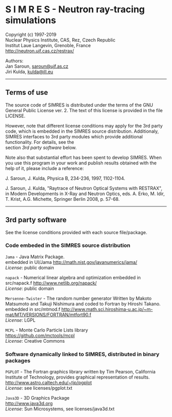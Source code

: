 # S I M R E S - Neutron ray-tracing simulations
Copyright (c) 1997-2019   
Nuclear Physics Institute, CAS, Rez, Czech Republic  
Institut Laue Langevin, Grenoble, France  
http://neutron.ujf.cas.cz/restrax/  

Authors:   
Jan Saroun, saroun@ujf.as.cz  
Jiri Kulda, kulda@ill.eu  

--------------------------------------------------------------

## Terms of use

The source code of SIMRES is distributed under the terms of the 
GNU General Public License ver. 2. The text of this license 
is provided in the file LICENSE. 

However, note that different license conditions may apply 
for the 3rd party code, which is embedded in the SIMRES source 
distribution. Additionaly, SIMRES interfaces to 3rd party modules 
which provide additional functionality. For details, see the   
section *3rd party software* below.

Note also that substantial effort has been spent to develop SIMRES.
When you use this program in your work and publish results obtained 
with the help of it, please include a reference:

J. Saroun, J. Kulda, Physica B, 234-236, 1997, 1102-1104.


J. Saroun, J. Kulda, "Raytrace of Neutron Optical Systems with RESTRAX", 
in Modern Developments in X-Ray and Neutron Optics, 
eds. A. Erko, M. Idir, T. Krist, A.G. Michette, Springer Berlin 2008, p. 57-68.

------------------------------------------------------------------
## 3rd party software
See the license conditions provided with each source file/package.

### Code embeded in the SIMRES source distribution

`Jama` - Java Matrix Package.   
embedded in UI/Jama
http://math.nist.gov/javanumerics/jama/  
*License*: public domain

`napack` - Numerical linear algebra and optimization
embedded in src/napack.f
http://www.netlib.org/napack/  
*License*: public domain

`Mersenne-Twister` - The random number generator 
Written by Makoto Matsumoto and Takuji Nishimura and coded to Fortran by Hiroshi Takano.  
embedded in src/mtmod.f
http://www.math.sci.hiroshima-u.ac.jp/~m-mat/MT/VERSIONS/FORTRAN/mtfort90.f  
*License*: LGPL 

`MCPL` - Monte Carlo Particle Lists library   
https://github.com/mctools/mcpl  
*License*: Creative Commons

### Software dynamically linked to SIMRES, distributed in binary packages

`PGPLOT` - The Fortran graphics library written by Tim Pearson, California Institute of Technology, provides graphical representation of results.  
http://www.astro.caltech.edu/~tjp/pgplot   
*License*: see licenses/pgplot.txt

`Java3D` - 3D Graphics Package  
http://www.java3d.org  
*License*: Sun Microsystems, see licenses/java3d.txt

